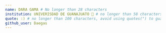 ```yaml
---
name: DARA GAMA # No longer than 28 characters
institution: UNIVERISDAD DE GUANAJUATO 🚩 # no longer than 58 characters
quote: :) # no longer than 100 characters, avoid using quotes(") to guarantee the format remains the same.
github_user: Daegas
---
```

